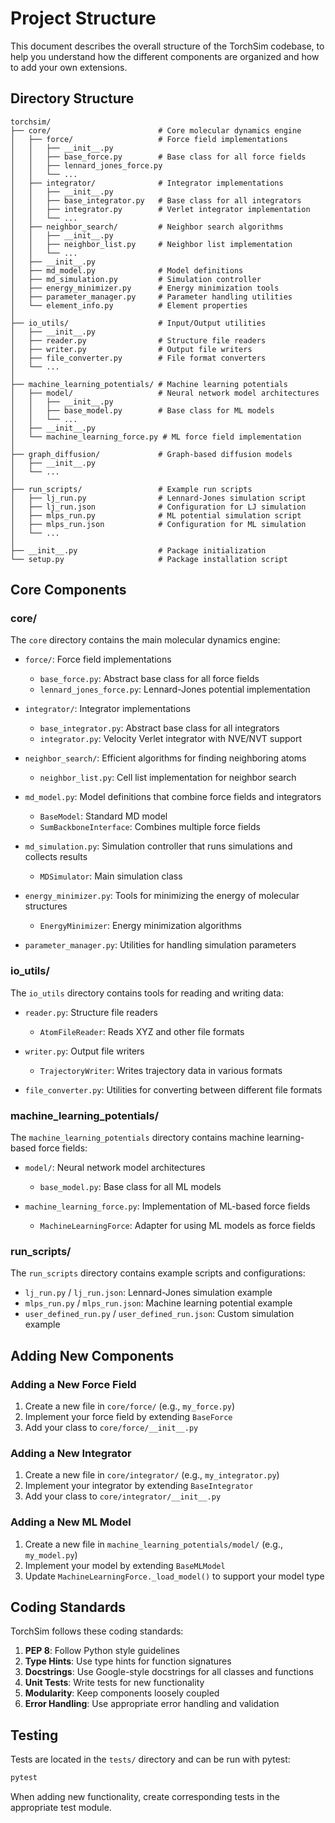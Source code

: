 # Project Structure

This document describes the overall structure of the TorchSim codebase, to help you understand how the different components are organized and how to add your own extensions.

## Directory Structure

```
torchsim/
├── core/                        # Core molecular dynamics engine
│   ├── force/                   # Force field implementations
│   │   ├── __init__.py
│   │   ├── base_force.py        # Base class for all force fields
│   │   ├── lennard_jones_force.py
│   │   └── ...
│   ├── integrator/              # Integrator implementations
│   │   ├── __init__.py
│   │   ├── base_integrator.py   # Base class for all integrators
│   │   ├── integrator.py        # Verlet integrator implementation
│   │   └── ...
│   ├── neighbor_search/         # Neighbor search algorithms
│   │   ├── __init__.py
│   │   ├── neighbor_list.py     # Neighbor list implementation
│   │   └── ...
│   ├── __init__.py
│   ├── md_model.py              # Model definitions
│   ├── md_simulation.py         # Simulation controller
│   ├── energy_minimizer.py      # Energy minimization tools
│   ├── parameter_manager.py     # Parameter handling utilities
│   └── element_info.py          # Element properties
│
├── io_utils/                    # Input/Output utilities
│   ├── __init__.py
│   ├── reader.py                # Structure file readers
│   ├── writer.py                # Output file writers
│   ├── file_converter.py        # File format converters
│   └── ...
│
├── machine_learning_potentials/ # Machine learning potentials
│   ├── model/                   # Neural network model architectures
│   │   ├── __init__.py
│   │   ├── base_model.py        # Base class for ML models
│   │   └── ...
│   ├── __init__.py
│   └── machine_learning_force.py # ML force field implementation
│
├── graph_diffusion/             # Graph-based diffusion models
│   ├── __init__.py
│   └── ...
│
├── run_scripts/                 # Example run scripts
│   ├── lj_run.py                # Lennard-Jones simulation script
│   ├── lj_run.json              # Configuration for LJ simulation
│   ├── mlps_run.py              # ML potential simulation script
│   ├── mlps_run.json            # Configuration for ML simulation
│   └── ...
│
├── __init__.py                  # Package initialization
└── setup.py                     # Package installation script
```

## Core Components

### core/

The `core` directory contains the main molecular dynamics engine:

- `force/`: Force field implementations
  - `base_force.py`: Abstract base class for all force fields
  - `lennard_jones_force.py`: Lennard-Jones potential implementation
  
- `integrator/`: Integrator implementations
  - `base_integrator.py`: Abstract base class for all integrators
  - `integrator.py`: Velocity Verlet integrator with NVE/NVT support
  
- `neighbor_search/`: Efficient algorithms for finding neighboring atoms
  - `neighbor_list.py`: Cell list implementation for neighbor search
  
- `md_model.py`: Model definitions that combine force fields and integrators
  - `BaseModel`: Standard MD model
  - `SumBackboneInterface`: Combines multiple force fields
  
- `md_simulation.py`: Simulation controller that runs simulations and collects results
  - `MDSimulator`: Main simulation class
  
- `energy_minimizer.py`: Tools for minimizing the energy of molecular structures
  - `EnergyMinimizer`: Energy minimization algorithms
  
- `parameter_manager.py`: Utilities for handling simulation parameters

### io_utils/

The `io_utils` directory contains tools for reading and writing data:

- `reader.py`: Structure file readers
  - `AtomFileReader`: Reads XYZ and other file formats
  
- `writer.py`: Output file writers
  - `TrajectoryWriter`: Writes trajectory data in various formats
  
- `file_converter.py`: Utilities for converting between different file formats

### machine_learning_potentials/

The `machine_learning_potentials` directory contains machine learning-based force fields:

- `model/`: Neural network model architectures
  - `base_model.py`: Base class for all ML models
  
- `machine_learning_force.py`: Implementation of ML-based force fields
  - `MachineLearningForce`: Adapter for using ML models as force fields

### run_scripts/

The `run_scripts` directory contains example scripts and configurations:

- `lj_run.py` / `lj_run.json`: Lennard-Jones simulation example
- `mlps_run.py` / `mlps_run.json`: Machine learning potential example
- `user_defined_run.py` / `user_defined_run.json`: Custom simulation example

## Adding New Components

### Adding a New Force Field

1. Create a new file in `core/force/` (e.g., `my_force.py`)
2. Implement your force field by extending `BaseForce`
3. Add your class to `core/force/__init__.py`

### Adding a New Integrator

1. Create a new file in `core/integrator/` (e.g., `my_integrator.py`)
2. Implement your integrator by extending `BaseIntegrator`
3. Add your class to `core/integrator/__init__.py`

### Adding a New ML Model

1. Create a new file in `machine_learning_potentials/model/` (e.g., `my_model.py`)
2. Implement your model by extending `BaseMLModel`
3. Update `MachineLearningForce._load_model()` to support your model type

## Coding Standards

TorchSim follows these coding standards:

1. **PEP 8**: Follow Python style guidelines
2. **Type Hints**: Use type hints for function signatures
3. **Docstrings**: Use Google-style docstrings for all classes and functions
4. **Unit Tests**: Write tests for new functionality
5. **Modularity**: Keep components loosely coupled
6. **Error Handling**: Use appropriate error handling and validation

## Testing

Tests are located in the `tests/` directory and can be run with pytest:

```bash
pytest
```

When adding new functionality, create corresponding tests in the appropriate test module. 